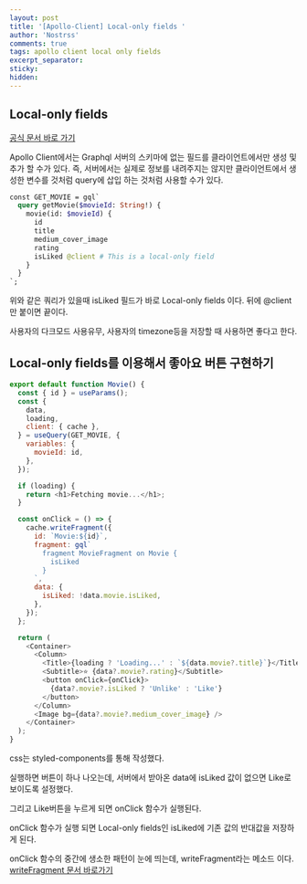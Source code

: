 ```yaml
---
layout: post
title: '[Apollo-Client] Local-only fields '
author: 'Nostrss'
comments: true
tags: apollo client local only fields
excerpt_separator:
sticky:
hidden:
---
```


## Local-only fields

[공식 문서 바로 가기](https://www.apollographql.com/docs/react/local-state/managing-state-with-field-policies/)

Apollo Client에서는 Graphql 서버의 스키마에 없는 필드를 클라이언트에서만 생성 및 추가 할 수가 있다.
즉, 서버에서는 실제로 정보를 내려주지는 않지만 클라이언트에서 생성한 변수를 것처럼 query에 삽입 하는 것처럼 사용할 수가 있다.

```graphql
const GET_MOVIE = gql`
  query getMovie($movieId: String!) {
    movie(id: $movieId) {
      id
      title
      medium_cover_image
      rating
      isLiked @client # This is a local-only field
    }
  }
`;
```

위와 같은 쿼리가 있을때 isLiked 필드가 바로 Local-only fields 이다. 뒤에 @client만 붙이면 끝이다.

사용자의 다크모드 사용유무, 사용자의 timezone등을 저장할 때 사용하면 좋다고 한다.

## Local-only fields를 이용해서 좋아요 버튼 구현하기

```javascript
export default function Movie() {
  const { id } = useParams();
  const {
    data,
    loading,
    client: { cache },
  } = useQuery(GET_MOVIE, {
    variables: {
      movieId: id,
    },
  });

  if (loading) {
    return <h1>Fetching movie...</h1>;
  }

  const onClick = () => {
    cache.writeFragment({
      id: `Movie:${id}`,
      fragment: gql`
        fragment MovieFragment on Movie {
          isLiked
        }
      `,
      data: {
        isLiked: !data.movie.isLiked,
      },
    });
  };

  return (
    <Container>
      <Column>
        <Title>{loading ? 'Loading...' : `${data.movie?.title}`}</Title>
        <Subtitle>⭐️ {data?.movie?.rating}</Subtitle>
        <button onClick={onClick}>
          {data?.movie?.isLiked ? 'Unlike' : 'Like'}
        </button>
      </Column>
      <Image bg={data?.movie?.medium_cover_image} />
    </Container>
  );
}
```

css는 styled-components를 통해 작성했다.

실행하면 버튼이 하나 나오는데, 서버에서 받아온 data에 isLiked 값이 없으면 Like로 보이도록 설정했다.

그리고 Like버튼을 누르게 되면 onClick 함수가 실행된다.

onClick 함수가 실행 되면 Local-only fields인 isLiked에 기존 값의 반대값을 저장하게 된다.

onClick 함수의 중간에 생소한 패턴이 눈에 띄는데, writeFragment라는 메소드 이다.
[writeFragment 문서 바로가기](https://www.apollographql.com/docs/react/caching/cache-interaction/#writefragment)
